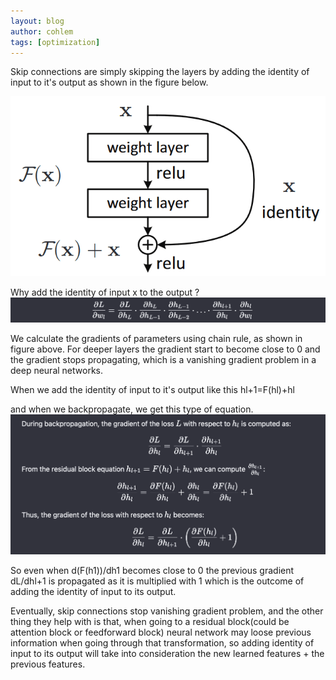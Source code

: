```yaml
---
layout: blog
author: cohlem
tags: [optimization]
---
```


Skip connections are simply skipping the layers by adding the identity of input to it's output as shown in the figure below.

![fig1](sub-notes/skip-connections/fig1.png)

Why add the identity of input x to the output ?
![fig2](sub-notes/skip-connections/fig2.png)

We calculate the gradients of parameters using chain rule, as shown in figure above. For deeper layers the gradient start to become close to 0 and the gradient stops propagating, which is a vanishing gradient problem in a deep neural networks.

When we add the identity of input to it's output like this
hl+1​=F(hl​)+hl​

and when we backpropagate, we get this type of equation.
![fig3](sub-notes/skip-connections/fig3.png)

So even when d(F(h1))/dh1 becomes close to 0 the previous gradient dL/dhl+1 is propagated as it is multiplied with 1 which is the outcome of adding the identity of input to its output.

Eventually, skip connections stop vanishing gradient problem, and the other thing they help with is that, when going to a residual block(could be attention block or feedforward block) neural network may loose previous information when going through that transformation, so adding identity of input to its output will take into consideration the new learned features + the previous features.
